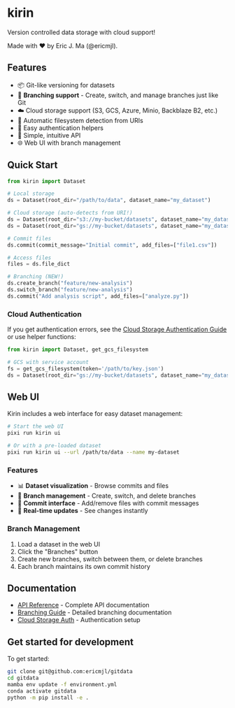 # kirin

Version controlled data storage with cloud support!

Made with ❤️ by Eric J. Ma (@ericmjl).

## Features

- 📦 Git-like versioning for datasets
- 🌿 **Branching support** - Create, switch, and manage branches just like Git
- ☁️ Cloud storage support (S3, GCS, Azure, Minio, Backblaze B2, etc.)
- 🔄 Automatic filesystem detection from URIs
- 🔐 Easy authentication helpers
- 🚀 Simple, intuitive API
- 🌐 Web UI with branch management

## Quick Start

```python
from kirin import Dataset

# Local storage
ds = Dataset(root_dir="/path/to/data", dataset_name="my_dataset")

# Cloud storage (auto-detects from URI!)
ds = Dataset(root_dir="s3://my-bucket/datasets", dataset_name="my_dataset")
ds = Dataset(root_dir="gs://my-bucket/datasets", dataset_name="my_dataset")

# Commit files
ds.commit(commit_message="Initial commit", add_files=["file1.csv"])

# Access files
files = ds.file_dict

# Branching (NEW!)
ds.create_branch("feature/new-analysis")
ds.switch_branch("feature/new-analysis")
ds.commit("Add analysis script", add_files=["analyze.py"])
```

### Cloud Authentication

If you get authentication errors, see the [Cloud Storage Authentication
Guide](docs/cloud-storage-auth.md) or use helper functions:

```python
from kirin import Dataset, get_gcs_filesystem

# GCS with service account
fs = get_gcs_filesystem(token='/path/to/key.json')
ds = Dataset(root_dir="gs://my-bucket/datasets", dataset_name="my_dataset", fs=fs)
```

## Web UI

Kirin includes a web interface for easy dataset management:

```bash
# Start the web UI
pixi run kirin ui

# Or with a pre-loaded dataset
pixi run kirin ui --url /path/to/data --name my-dataset
```

### Features

- 📊 **Dataset visualization** - Browse commits and files
- 🌿 **Branch management** - Create, switch, and delete branches
- 📝 **Commit interface** - Add/remove files with commit messages
- 🔄 **Real-time updates** - See changes instantly

### Branch Management

1. Load a dataset in the web UI
2. Click the "Branches" button
3. Create new branches, switch between them, or delete branches
4. Each branch maintains its own commit history

## Documentation

- [API Reference](docs/api.md) - Complete API documentation
- [Branching Guide](docs/branching.md) - Detailed branching documentation
- [Cloud Storage Auth](docs/cloud-storage-auth.md) - Authentication setup

## Get started for development

To get started:

```bash
git clone git@github.com:ericmjl/gitdata
cd gitdata
mamba env update -f environment.yml
conda activate gitdata
python -m pip install -e .
```

